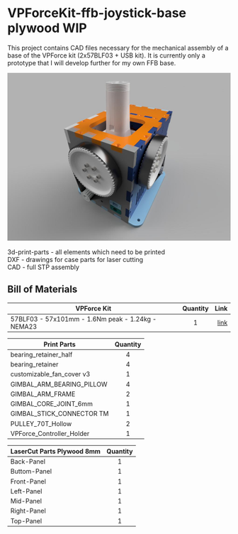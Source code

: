 # VPForceKit-ffb-joystick-base plywood WIP
This project contains CAD files necessary for the mechanical assembly of a base of the VPForce kit (2x57BLF03 + USB kit).
It is currently only a prototype that I will develop further for my own FFB base.

![image](assembly.jpg) 

3d-print-parts - all elements which need to be printed  
DXF - drawings for case parts for laser cutting  
CAD - full STP assembly

## Bill of Materials

| VPForce Kit   | Quantity | Link |
|-------------- |:--------:|-----:|
|57BLF03 - 57x101mm - 1.6Nm peak - 1.24kg - NEMA23|1|[link](https://vpforcecontrols.com/) |

| Print Parts   | Quantity |
| ------------- |:--------:|
|bearing_retainer_half|4|
|bearing_retainer|4|
|customizable_fan_cover v3|1|
|GIMBAL_ARM_BEARING_PILLOW|4|
|GIMBAL_ARM_FRAME|2|
|GIMBAL_CORE_JOINT_6mm|1|
|GIMBAL_STICK_CONNECTOR TM|1|
|PULLEY_70T_Hollow|2|
|VPForce_Controller_Holder|1|

| LaserCut Parts Plywood 8mm| Quantity |
| -------------- |:--------:|
|Back-Panel|1|
|Buttom-Panel|1|
|Front-Panel|1|
|Left-Panel|1|
|Mid-Panel|1|
|Right-Panel|1|
|Top-Panel|1|
